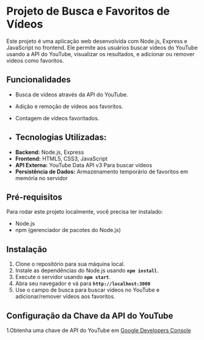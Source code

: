 # Projeto de Busca e Favoritos de Vídeos

Este projeto é uma aplicação web desenvolvida com Node.js, Express e JavaScript no frontend. Ele permite aos usuários buscar vídeos do YouTube usando a API do YouTube, visualizar os resultados, e adicionar ou remover vídeos como favoritos.

## Funcionalidades

- Busca de vídeos através da API do YouTube.
- Adição e remoção de vídeos aos favoritos.
- Contagem de vídeos favoritados.

- ## Tecnologias Utilizadas:
* **Backend:** Node.js, Express
* **Frontend:** HTML5, CSS3, JavaScript
* **API Externa:** YouTube Data API v3 Para buscar vídeos
* **Persistência de Dados:** Armazenamento temporário de favoritos em memória no servidor

## Pré-requisitos

Para rodar este projeto localmente, você precisa ter instalado:

- Node.js
- npm (gerenciador de pacotes do Node.js)

## Instalação

1. Clone o repositório para sua máquina local.
2. Instale as dependências do Node.js usando **`npm install`**.
3. Execute o servidor usando **`npm start`**.
4. Abra seu navegador e vá para **`http://localhost:3000`**
5. Use o campo de busca para buscar vídeos no YouTube e adicionar/remover vídeos aos favoritos.

## Configuração da Chave da API do YouTube

1.Obtenha uma chave de API do YouTube em [Google Developers Console](https://console.cloud.google.com/apis/dashboard) 



